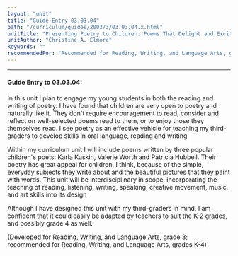 ```yaml
---
layout: "unit"
title: "Guide Entry 03.03.04"
path: "/curriculum/guides/2003/3/03.03.04.x.html"
unitTitle: "Presenting Poetry to Children: Poems That Delight and Excite To Write"
unitAuthor: "Christine A. Elmore"
keywords: ""
recommendedFor: "Recommended for Reading, Writing, and Language Arts, grades K-4."
---
```

<body>
<hr/>
<h4>
Guide Entry to 03.03.04:
</h4>
<p>
In this unit I plan to engage my young students in both the reading and writing of poetry. I have found that children are very open to poetry and naturally like it. They don't require encouragement to read, consider and reflect on well-selected poems read to them, or to enjoy those they themselves read. I see poetry as an effective vehicle for teaching my third-graders to develop skills in oral language, reading and writing
</p>
<p>
Within my curriculum unit I will include poems written by three popular children's poets:  Karla Kuskin, Valerie Worth and Patricia Hubbell. Their poetry has great appeal for children, I think, because of the simple, everyday subjects they write about and the beautiful pictures that they paint with words. This unit will be interdisciplinary in scope, incorporating the teaching of reading, listening, writing, speaking, creative movement, music, and art skills into its design
</p>
<p>
Although I have designed this unit with my third-graders in mind, I am confident that it could easily be adapted by teachers to suit the K-2 grades, and possibly grade 4 as well.
</p>
<p>
(Developed for Reading, Writing, and Language Arts, grade 3; recommended for Reading, Writing, and Language Arts, grades K-4)
</p>
</body>
